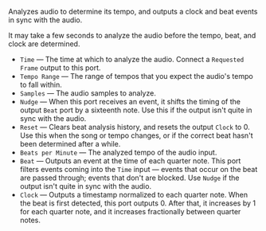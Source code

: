 Analyzes audio to determine its tempo, and outputs a clock and beat events in sync with the audio.

It may take a few seconds to analyze the audio before the tempo, beat, and clock are determined.

   - `Time` — The time at which to analyze the audio.  Connect a `Requested Frame` output to this port.
   - `Tempo Range` — The range of tempos that you expect the audio's tempo to fall within.
   - `Samples` — The audio samples to analyze.
   - `Nudge` — When this port receives an event, it shifts the timing of the output `Beat` port by a sixteenth note.  Use this if the output isn't quite in sync with the audio.
   - `Reset` — Clears beat analysis history, and resets the output `Clock` to 0.  Use this when the song or tempo changes, or if the correct beat hasn't been determined after a while.
   - `Beats per Minute` — The analyzed tempo of the audio input.
   - `Beat` — Outputs an event at the time of each quarter note.  This port filters events coming into the `Time` input — events that occur on the beat are passed through; events that don't are blocked.  Use `Nudge` if the output isn't quite in sync with the audio.
   - `Clock` — Outputs a timestamp normalized to each quarter note.  When the beat is first detected, this port outputs 0.  After that, it increases by 1 for each quarter note, and it increases fractionally between quarter notes.
